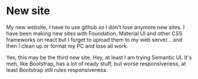 # New site

My new website, I have to use github so I don't lose anymore new sites. I have been making new sites with Foundation, Material UI and other CSS frameworks on react but I forget to upload them to my web server... and then I clean up or format my PC and lose all work.

Yes, this may be the third new site. Hey, at least I am trying Semantic UI. It's meh, like Bootstrap, has a lot of ready stuff, but worse responsiveness, at least Bootstrap still rules responsiveness.
